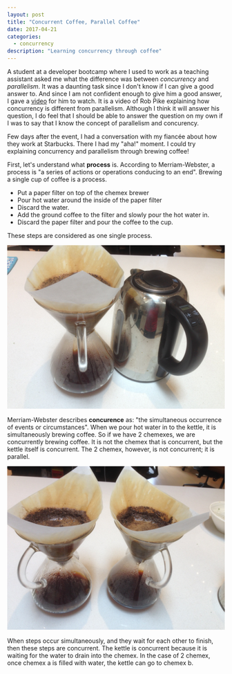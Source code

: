 ```yaml
---
layout: post
title: "Concurrent Coffee, Parallel Coffee"
date: 2017-04-21
categories:
  - concurrency
description: "Learning concurrency through coffee"
---
```


A student at a developer bootcamp where I used to work as a teaching assistant asked me what the difference was between _concurrency_ and _parallelism_. It was a daunting task since I don't know if I can give a good answer to. And since I am not confident enough to give him a good answer, I gave a [video](https://www.youtube.com/watch?v=cN_DpYBzKso) for him to watch. It is a video of Rob Pike explaining how concurrency is different from parallelism. Although I think it will answer his question, I do feel that I should be able to answer the question on my own if I was to say that I know the concept of parallelism and concurency.

Few days after the event, I had a conversation with my fiancée about how they work at Starbucks. There I had my "aha!" moment. I could try explaining concurrency and parallelism through brewing coffee!

First, let's understand what **process** is. According to Merriam-Webster, a process is "a series of actions or operations conducing to an end". Brewing a single cup of coffee is a process.
* Put a paper filter on top of the chemex brewer
* Pour hot water around the inside of the paper filter
* Discard the water.
* Add the ground coffee to the filter and slowly pour the hot water in.
* Discard the paper filter and pour the coffee to the cup.

These steps are considered as one single process.

![Single Chemex](/img/concurrent_coffee/single-chemex.jpg)

Merriam-Webster describes **concurence** as: "the simultaneous occurrence of events or circumstances". When we pour hot water in to the kettle, it is simultaneously brewing coffee. So if we have 2 chemexes, we are concurrently brewing coffee. It is not the chemex that is concurrent, but the kettle itself is concurrent. The 2 chemex, however, is not concurrent; it is parallel.

![Double Chemex](/img/concurrent_coffee/double-chemex.jpg)

When steps occur simultaneously, and they wait for each other to finish, then these steps are concurrent. The kettle is concurrent because it is waiting for the water to drain into the chemex. In the case of 2 chemex, once chemex a is filled with water, the kettle can go to chemex b.
